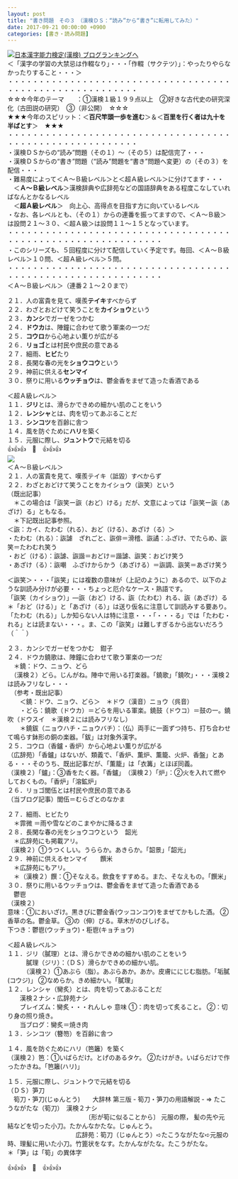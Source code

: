 ```yaml
---
layout: post
title: "書き問題　その３　（漢検ＤＳ：“読み”から“書き”に転用してみた）"
date: 2017-09-21 00:00:00 +0900
categories: [書き・読み問題]
---
```


[![](/syuusyuu9701/assets/images/書き問題-その３-（漢検ｄｓ：“読み”から“書き”に転用してみた）-br_c_3028_1.gif)](http://blog.with2.net/link.php?1659096:3028 "日本漢字能力検定(漢検) ブログランキングへ")[日本漢字能力検定(漢検) ブログランキングへ](http://blog.with2.net/link.php?1659096:3028)  
＜「漢字の学習の大禁忌は作輟なり」・・・「作輟（サクテツ）」：やったりやらなかったりすること・・・＞  
・・・・・・・・・・・・・・・・・・・・・・・・・・・・・・・・・・・・・・・・・・・・・・・・・・・・・・・・・  
☆☆☆今年のテーマ　　：①漢検１級１９９点以上　②好きな古代史の研究深化（古田説の研究）　③（非公開）　☆☆☆　　  
★★★今年のスピリット：＜**百尺竿頭一歩を進む**＞＆＜**百里を行く者は九十を半ばとす**＞　★★★  
・・・・・・・・・・・・・・・・・・・・・・・・・・・・・・・・・・・・・・・・・・・・・・・・・・・・・・・・・  
・漢検ＤＳからの“読み”問題（その１）～（その５）は配信完了・・・  
・漢検ＤＳからの“書き”問題（“読み”問題を“書き”問題へ変更）の（その３）を配信・・・  
・難易度によって＜Ａ～Ｂ級レベル＞と＜超Ａ級レベル＞に分けてます・・・  
　＜**Ａ～Ｂ級レベル**＞漢検辞典や広辞苑などの国語辞典をある程度こなしていればなんとかなるレベル  
　＜**超Ａ級レベル**＞　向上心、高得点を目指す方に向いているレベル  
・なお、各レベルとも、（その１）からの連番を振ってますので、＜Ａ～Ｂ級＞は設問２１～３０、＜超Ａ級＞は設問１１～１５となっています。  
・・・・・・・・・・・・・・・・・・・・・・・・・・・・・・・・・・・・・・・・・・・・・・・・・・・・・・・・・・・・・  
・このシリーズも、５回程度に分けて配信していく予定です。毎回、＜Ａ～Ｂ級レベル＞１０問、＜超Ａ級レベル＞５問。  
・・・・・・・・・・・・・・・・・・・・・・・・・・・・・・・・・・・・・・・・・・・・・・・・・・・・・・・・・・・・・  
＜Ａ～Ｂ級レベル＞（連番２１～２０まで）  
  
２１．人の富貴を見て、嘆羨**テイキ**すべからず  
２２．わざとおどけて笑うことを**カイショウ**という  
２３．**カンシ**でガーゼをつかむ　  
２４．**ドウカ**は、陣鐘に合わせて歌う軍楽の一つだ  
２５．**コウロ**から心地よい薫りが広がる  
２６．**リョゴ**とは村民や庶民の意である  
２７．細雨、**ヒビ**たり　  
２８．長閑な春の光を**ショウコウ**という　  
２９．神前に供える**センマイ**　　  
３０．祭りに用いる**ウッチョウ**は、鬱金香をまぜて造った香酒である  
  
＜超Ａ級レベル＞  
１１．**ジリ**とは、滑らかできめの細かい肌のことをいう  
１２．**レンシャ**とは、肉を切ってあぶることだ  
１３．**シンコツ**を百齢に舎つ  
１４．風を防ぐために**ハリ**を築く  
１５．元服に際し、**ジュントウ**で元結を切る  
👍👍👍　🐔　👍👍👍  
![](/syuusyuu9701/assets/images/書き問題-その３-（漢検ｄｓ：“読み”から“書き”に転用してみた）-e4a35d8bea49d429b9e2484c5e174c6a.png)  
＜Ａ～Ｂ級レベル＞  
２１．人の富貴を見て、嘆羨テイキ（詆毀）すべからず  
２２．わざとおどけて笑うことをカイショウ（詼笑）という  
（既出記事）  
　＊この場合は「詼笑ー詼（おど）ける」だが、文意によっては「詼笑ー詼（あざけ）る」ともなる。  
　＊下記既出記事参照。  
＜詼：カイ、たわむ（れる）、おど（ける）、あざけ（る）＞  
・たわむ（れる）：詼謔　ざれごと、詼俳＝滑稽、詼譎：ふざけ、でたらめ、詼笑＝たわむれ笑う  
・おど（ける）：詼謔、詼諧＝おどけ＝諧謔、詼笑：おどけ笑う  
・あざけ（る）：詼嘲　ふざけからかう（あざける）＝詼調、詼笑＝あざけ笑う  
  
＜詼笑＞・・・「詼笑」には複数の意味が（上記のように）あるので、以下のような訓読み分けが必要・・・ちょっと厄介なケース・熟語です。  
「詼笑（カイショウ）」―詼（おど）ける、詼（たわむ）れる、詼（あざけ）る  
＊「おど（ける）」と「あざけ（る）」は送り仮名に注意して訓読みする要あり。「たわむ（れる）」しか知らない人は特に注意・・・「・・・る」では「たわむ・れる」とは読まない・・・。ま、この「詼笑」は難しすぎるから出ないだろう（＾＾）  
  
２３．カンシでガーゼをつかむ　鉗子  
２４．ドウカ鐃歌は、陣鐘に合わせて歌う軍楽の一つだ  
　＊鐃：ドウ、ニョウ、どら  
　（漢検２）どら。じんがね。陣中で用いる打楽器。「鐃歌」「鐃吹」・・・漢検２は読みフリなし・・・  
　（参考・既出記事）  
　　＜鐃：ドウ、ニョウ、どら＞　＊ドウ（漢音）ニョウ（呉音）　  
　　・どら：鐃歌（ドウカ）＝どらを用いる軍楽。鐃鼓（ドウコ）＝鼓の一。鐃吹（ドウスイ　＊漢検２には読みフリなし）  
　　＊鐃鈸（ニョウハチ・ニョウバチ）：（仏）両手に一面ずつ持ち、打ち合わせて鳴らす鉢形の銅の楽器。「鈸」は対象外漢字。  
２５．コウロ（香鑪・香炉）から心地よい薫りが広がる  
（広辞苑）「香鑪」はないが、類義で、「香炉、薫炉、薫籠、火炉、香盤」とある・・・そのうち、既出記事だが、「薫籠」は「衣篝」とほぼ同義。  
（漢検２）「鑪」：③香をたく器。「香鑪」　（漢検２）「炉」：②火を入れて燃やしておくもの。「香炉」「溶鉱炉」  
２６．リョゴ閭伍とは村民や庶民の意である  
（当ブログ記事）閭伍＝むらざとのなかま  
  
２７．細雨、ヒビたり　  
　＊霏微 ＝雨や雪などのこまやかに降るさま  
２８．長閑な春の光をショウコウという　韶光  
　＊広辞苑にも掲載アリ。  
（漢検２）①うつくしい。うららか。あきらか。「韶景」「韶光」  
２９．神前に供えるセンマイ　　饌米  
　＊広辞苑にもアリ。  
　＊（漢検２）饌：①そなえる。飲食をすすめる。また、そなえもの。「饌米」  
３０．祭りに用いるウッチョウは、鬱金香をまぜて造った香酒である  
　鬱鬯  
（漢検２）  
意味：①においざけ。黒きびに鬱金香(ウッコンコウ)をまぜてかもした酒。 ②香草の名。鬱金草。 ③の（伸）びる。草木がのびしげる。  
下つき：鬱鬯(ウッチョウ)・秬鬯(キョチョウ)  
  
＜超Ａ級レベル＞  
１１．ジリ（膩理）とは、滑らかできめの細かい肌のことをいう  
　　　膩理（ジリ）：（ＤＳ）滑らかできめの細かい肌。　  
　　　（漢検２）①あぶら（脂）。あぶらあか。あか。皮膚ににじむ脂肪。「垢膩(コウジ)」 ②なめらか。きめ細かい。「膩理」  
１２．レンシャ（臠炙）とは、肉を切ってあぶることだ  
　　漢検２ナシ・広辞苑ナシ  
　　ブレイズム：臠炙・・・れんしゃ 意味 ①：肉を切って炙ること。 ②：切り身の照り焼き。  
　　当ブログ：臠炙＝焼き肉  
１３．シンコツ（簪笏）を百齢に舎つ  
  
１４．風を防ぐためにハリ（笆籬）を築く  
（漢検２）笆：①いばらだけ。とげのあるタケ。 ②たけがき。いばらだけで作ったかきね。「笆籬(ハリ)」  
  
１５．元服に際し、ジュントウで元結を切る  
（ＤＳ）笋刀  
　筍刀・笋刀(じゅんとう)　　大辞林 第三版 - 筍刀・笋刀の用語解説 - ⇒ たこうながたな（筍刀）　漢検２ナシ　  
　　　　　　　　　　　　　〔形が筍に似ることから〕 元服の際， 髪の先や元結などを切った小刀。たかんなかたな。じゅんとう。  
　　　　　　　　　　　広辞苑：筍刀（じゅんとう）➪たこうながたな➪元服の時、理髪に用いた小刀。竹篦状をなす。たかんながたな。たこうがたな。  
＊「笋」は「筍」の異体字  
  
👍👍👍　🐔　👍👍👍